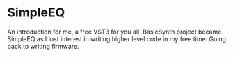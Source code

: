 # SimpleEQ
An introduction for me, a free VST3 for you all. BasicSynth project became SimpleEQ as I lost interest in writing higher level code in my free time. Going back to writing firmware.
